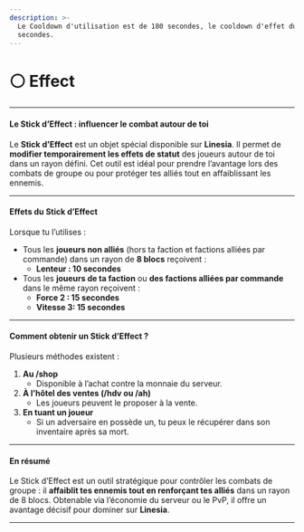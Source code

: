 ```yaml
---
description: >-
  Le Cooldown d'utilisation est de 180 secondes, le cooldown d'effet dure 45
  secondes.
---
```


# ⚪ Effect

***

#### Le Stick d’Effect : influencer le combat autour de toi

Le **Stick d’Effect** est un objet spécial disponible sur **Linesia**. Il permet de **modifier temporairement les effets de statut** des joueurs autour de toi dans un rayon défini. Cet outil est idéal pour prendre l’avantage lors des combats de groupe ou pour protéger tes alliés tout en affaiblissant les ennemis.

***

#### Effets du Stick d’Effect

Lorsque tu l’utilises :

* Tous les **joueurs non alliés** (hors ta faction et factions alliées par commande) dans un rayon de **8 blocs** reçoivent :
  * **Lenteur : 10 secondes**
* Tous les **joueurs de ta faction** ou **des factions alliées par commande** dans le même rayon reçoivent :
  * **Force 2 : 15 secondes**
  * **Vitesse 3: 15 secondes**

***

#### Comment obtenir un Stick d’Effect ?

Plusieurs méthodes existent :

1. **Au /shop**
   * Disponible à l’achat contre la monnaie du serveur.
2. **À l’hôtel des ventes (/hdv ou /ah)**
   * Les joueurs peuvent le proposer à la vente.
3. **En tuant un joueur**
   * Si un adversaire en possède un, tu peux le récupérer dans son inventaire après sa mort.

***

#### En résumé

Le Stick d’Effect est un outil stratégique pour contrôler les combats de groupe : il **affaiblit tes ennemis tout en renforçant tes alliés** dans un rayon de 8 blocs. Obtenable via l’économie du serveur ou le PvP, il offre un avantage décisif pour dominer sur **Linesia**.

***
